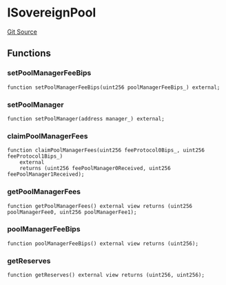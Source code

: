 # ISovereignPool
[Git Source](https://github.com/ArrakisFinance/arrakis-modular/blob/9091a6ee814f061039fd7b968feddb93bbdf1110/src/interfaces/ISovereignPool.sol)


## Functions
### setPoolManagerFeeBips


```solidity
function setPoolManagerFeeBips(uint256 poolManagerFeeBips_) external;
```

### setPoolManager


```solidity
function setPoolManager(address manager_) external;
```

### claimPoolManagerFees


```solidity
function claimPoolManagerFees(uint256 feeProtocol0Bips_, uint256 feeProtocol1Bips_)
    external
    returns (uint256 feePoolManager0Received, uint256 feePoolManager1Received);
```

### getPoolManagerFees


```solidity
function getPoolManagerFees() external view returns (uint256 poolManagerFee0, uint256 poolManagerFee1);
```

### poolManagerFeeBips


```solidity
function poolManagerFeeBips() external view returns (uint256);
```

### getReserves


```solidity
function getReserves() external view returns (uint256, uint256);
```

